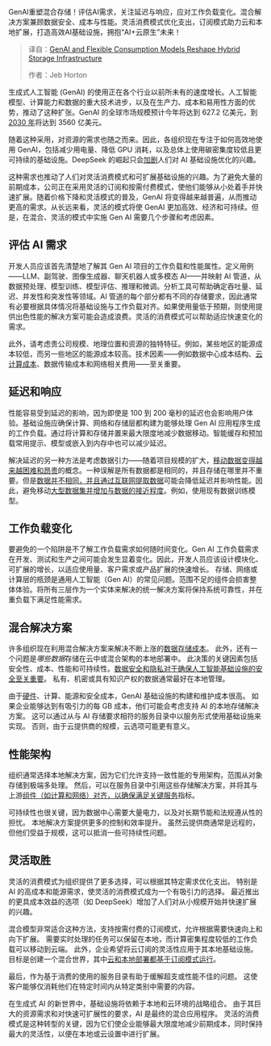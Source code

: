 <!--
title: GenAI和灵活消费模式重塑混合存储基础设施
cover: https://cdn.thenewstack.io/media/2025/06/bd1714f4-charlesdeluvio-pjah2ax4uwk-unsplash-scaled.jpg
summary: GenAI重塑混合存储！评估AI需求，关注延迟与响应，应对工作负载变化。混合解决方案兼顾数据安全、成本与性能。灵活消费模式优化支出，订阅模式助力云和本地扩展，打造高效AI基础设施，拥抱“AI+云原生”未来！
-->

GenAI重塑混合存储！评估AI需求，关注延迟与响应，应对工作负载变化。混合解决方案兼顾数据安全、成本与性能。灵活消费模式优化支出，订阅模式助力云和本地扩展，打造高效AI基础设施，拥抱“AI+云原生”未来！

> 译自：[GenAI and Flexible Consumption Models Reshape Hybrid Storage Infrastructure](https://thenewstack.io/genai-and-flexible-consumption-models-reshape-hybrid-storage-infrastructure/)
> 
> 作者：Jeb Horton

生成式人工智能 (GenAI) 的使用正在各个行业以前所未有的速度增长。人工智能模型、计算能力和数据的重大技术进步，以及在生产力、成本和易用性方面的优势，推动了这种扩张。GenAI 的全球市场规模预计今年将达到 627.2 亿美元，到 [2030 年](https://www.statista.com/outlook/tmo/artificial-intelligence/generative-ai/worldwide)将达到 3560 亿美元。

随着这种采用，对资源的需求也随之而来。因此，各组织现在专注于如何高效地使用 GenAI，包括减少用电量、降低 GPU 消耗，以及总体上使用碳密集度较低且更可持续的基础设施。DeepSeek 的崛起只会[加剧](https://www.theverge.com/climate-change/603622/deepseek-ai-environment-energy-climate)人们对 AI 基础设施优化的兴趣。

这种需求也推动了人们对灵活消费模式和可扩展基础设施的兴趣。为了避免大量的前期成本，公司正在采用灵活的订阅和按需付费模式，使他们能够从小处着手并快速扩展。随着价格下降和灵活模式的普及，GenAI 将变得越来越普遍，从而推动更高的需求。从长远来看，灵活的模式将使 GenAI 更加高效、经济和可持续。但是，在混合、灵活的模式中实施 Gen AI 需要几个步骤和考虑因素。

## 评估 AI 需求

开发人员应该首先清楚地了解其 Gen AI 项目的工作负载和性能属性。定义用例——LLM、副驾驶、图像生成器、聊天机器人或多模态 AI——并映射 AI 管道，从数据预处理、模型训练、模型评估、推理和微调。分析工具可帮助确定吞吐量、延迟、并发性和突发性等领域。AI 管道的每个部分都有不同的存储要求，因此通常有必要根据具体情况将基础设施与工作负载对齐。如果使用量低于预期，则使用提供出色性能的解决方案可能会造成浪费。灵活的消费模式可以帮助适应快速变化的需求。

此外，请考虑贵公司规模、地理位置和资源的独特特征。例如，某些地区的能源成本较低，而另一些地区的能源成本较高。技术因素——例如数据中心成本结构、[云计算成本](https://thenewstack.io/how-platform-engineering-can-help-keep-cloud-costs-in-check/)、数据传输成本和网络相关费用——至关重要。

## 延迟和响应

性能容易受到延迟的影响，因为即使是 100 到 200 毫秒的延迟也会影响用户体验。基础设施应确保计算、网络和存储层都构建为能够处理 Gen AI 应用程序生成的工作负载。通过将计算和存储并置来最大限度地减少数据移动。智能缓存和预加载常用提示、模型或嵌入到内存中也可以减少延迟。

解决延迟的另一种方法是考虑数据引力——随着项目规模的扩大，[移动数据变得越来越困难和昂贵](https://thenewstack.io/wrangling-data-is-becoming-critical-in-an-ai-driven-world/)的概念。一种误解是所有数据都是相同的，并且存储在哪里并不重要。但是[数据并不相同，并且通过互联网提取数据](https://thenewstack.io/stream-data-across-multiple-regions-and-clouds-with-kafka/)可能会降低延迟并影响性能。因此，避免移动[大型数据集并增加与数据的接近程度](https://thenewstack.io/5-useful-datasets-for-training-multimodal-ai-models/)。例如，使用现有数据训练模型。

## 工作负载变化

要避免的一个陷阱是不了解工作负载需求如何随时间变化。Gen AI 工作负载需求在开发、测试和生产之间可能会发生显着变化。因此，开发人员应该设计模块化、可扩展的增长，以适应使用量、客户需求或产品扩展的快速增长。
存储、网络或计算层的瓶颈是通用人工智能（Gen AI）的常见问题。范围不足的组件会损害整体体验。将所有三层作为一个实体来解决的统一解决方案将保持系统可靠性，并在重负载下满足性能需求。

## 混合解决方案

许多组织现在利用混合解决方案来解决不断上涨的[数据存储成本](https://thenewstack.io/object-storage-is-key-to-taming-cloud-costs/)。 此外，还有一个问题是*哪些数据*存储在云中或混合架构的本地部署中。 此决策的关键因素包括安全性、成本、性能和可持续性。[数据安全和隐私对于确保人工智能基础设施的安全至关重要](https://thenewstack.io/will-data-privacy-die-in-the-age-of-genai/)。 私有、机密或具有知识产权的数据通常最好在本地管理。

由于[硬件](https://thenewstack.io/how-to-build-an-ai-agent-to-control-household-devices/)、计算、能源和安全成本，GenAI 基础设施的构建和维护成本很高。 如果企业能够达到有吸引力的每 GB 成本，他们可能会考虑支持 AI 的本地存储解决方案。 这可以通过从与 AI 存储要求相符的服务目录中以服务形式使用基础设施来实现。 否则，由于云提供商的规模，云选项可能更有意义。

## 性能架构

组织通常选择本地解决方案，因为它们允许支持一致性能的专用架构，范围从对象存储到极端多处理。 然后，可以在服务目录中引用这些存储解决方案，并将其与上游[组件（如计算和网络）对齐，以确保满足关键服务](https://thenewstack.io/bigquery-pricing-a-users-guide/)指标。

可持续性也很关键，因为数据中心需要大量电力，以及对长期节能和法规遵从性的担忧。 本地解决方案提供更多的控制和效率提升。 虽然云提供商通常是远程的，但他们受益于规模，这可以抵消一些可持续性问题。

## 灵活取胜

灵活的消费模式为组织提供了更多选择，可以根据其特定需求优化支出。 特别是 AI 的高成本和能源需求，使灵活的消费模式成为一个有吸引力的选择。 最近推出的更具成本效益的选项（如 DeepSeek）增加了人们对从小规模开始并快速扩展的兴趣。

混合模型非常适合这种方法，支持按需付费的订阅模式，允许根据需要快速向上和向下扩展。 需要实时处理的任务可以保留在本地，而计算密集程度较低的工作负载可以移动到云端。 此外，企业希望将云订阅的灵活性应用于其本地基础设施。 目标是创建一个混合世界，其中[云和本地部署都基于订阅模式运行](https://thenewstack.io/how-yieldmo-cut-database-costs-and-cloud-dependencies/)。

最后，作为基于消费的使用的服务目录有助于缓解超支或性能不佳的问题。 这使客户能够仅消耗他们在特定时间内从特定类别中需要的内容。

在生成式 AI 的新世界中，基础设施将依赖于本地和云环境的战略组合。 由于其巨大的资源需求和对快速可扩展性的要求，AI 是最终的混合应用程序。 灵活的消费模式是这种转型的关键，因为它们使企业能够最大限度地减少前期成本，同时保持最大的灵活性，以便在本地或云设置中进行扩展。